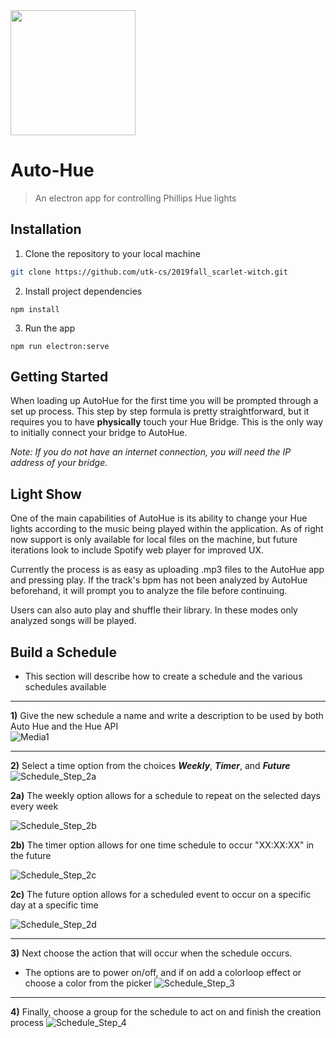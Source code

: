 <img src="https://github.com/utk-cs/2019fall_scarlet-witch/blob/master/auto_hue/src/assets/gradient_single.png" width="200">

# Auto-Hue 

> An electron app for controlling Phillips Hue lights

## Installation

1. Clone the repository to your local machine
```bash
git clone https://github.com/utk-cs/2019fall_scarlet-witch.git
```

2. Install project dependencies
```npm
npm install
```

3. Run the app
```npm
npm run electron:serve
```

## Getting Started

When loading up AutoHue for the first time you will be prompted through a set up process. This step by step formula is pretty straightforward, but it requires you to have **physically** touch your Hue Bridge. This is the only way to initially connect your bridge to AutoHue.

_Note: If you do not have an internet connection, you will need the IP address of your bridge._

## Light Show

One of the main capabilities of AutoHue is its ability to change your Hue lights according to the music being played within the application. As of right now support is only available for local files on the machine, but future iterations look to include Spotify web player for improved UX. 

Currently the process is as easy as uploading .mp3 files to the AutoHue app and pressing play. If the track's bpm has not been analyzed by AutoHue beforehand, it will prompt you to analyze the file before continuing. 

Users can also auto play and shuffle their library. In these modes only analyzed songs will be played.


## Build a Schedule

* This section will describe how to create a schedule and the various schedules available  
*** 

**1)** Give the new schedule a name and write a description to be used by both Auto Hue and the Hue API     
 ![Media1](https://user-images.githubusercontent.com/33168761/68898398-5a516e00-06fd-11ea-8431-25d5a5e61674.gif)
 
***

**2)** Select a time option from the choices **_Weekly_**, **_Timer_**, and **_Future_**  
![Schedule_Step_2a](https://user-images.githubusercontent.com/33168761/68904628-67298e00-070c-11ea-8adc-36edbb4e17d2.png)
    
**2a)** The weekly option allows for a schedule to repeat on the selected days every week  
  
![Schedule_Step_2b](https://user-images.githubusercontent.com/33168761/68904630-6abd1500-070c-11ea-9f84-e5a19345b572.png)
    
**2b)** The timer option allows for one time schedule to occur "XX:XX:XX" in the future  
  
![Schedule_Step_2c](https://user-images.githubusercontent.com/33168761/68904677-7577aa00-070c-11ea-9898-203ccfb5dddd.png)
    
**2c)** The future option allows for a scheduled event to occur on a specific day at a specific time
  
![Schedule_Step_2d](https://user-images.githubusercontent.com/33168761/68904683-790b3100-070c-11ea-9148-fe55c4d527cc.png)

***  
  
**3)** Next choose the action that will occur when the schedule occurs. 
* The options are to power on/off, and if on add a colorloop effect or choose a color from the picker
![Schedule_Step_3](https://user-images.githubusercontent.com/33168761/68904691-7b6d8b00-070c-11ea-99d3-b840f1ddd8af.png)

***

**4)** Finally, choose a group for the schedule to act on and finish the creation process
![Schedule_Step_4](https://user-images.githubusercontent.com/33168761/68904693-7d374e80-070c-11ea-82d2-b15c67f9caa5.png)




